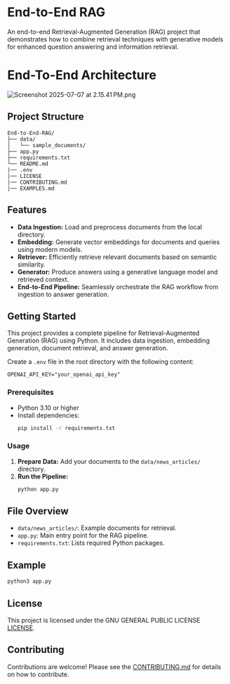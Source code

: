 # End-to-End RAG

An end-to-end Retrieval-Augmented Generation (RAG) project that demonstrates how to combine retrieval techniques with generative models for enhanced question answering and information retrieval.

# End-To-End Architecture
![Screenshot 2025-07-07 at 2.15.41 PM.png](Assets/Screenshot%202025-07-07%20at%202.15.41%E2%80%AFPM.png)

## Project Structure

```
End-to-End-RAG/
├── data/
│   └── sample_documents/
├── app.py
├── requirements.txt
└── README.md
|── .env
|── LICENSE
|── CONTRIBUTING.md
|── EXAMPLES.md
```

## Features

- **Data Ingestion:** Load and preprocess documents from the local directory.
- **Embedding:** Generate vector embeddings for documents and queries using modern models.
- **Retriever:** Efficiently retrieve relevant documents based on semantic similarity.
- **Generator:** Produce answers using a generative language model and retrieved context.
- **End-to-End Pipeline:** Seamlessly orchestrate the RAG workflow from ingestion to answer generation.

## Getting Started
This project provides a complete pipeline for Retrieval-Augmented Generation (RAG) using Python. It includes data ingestion, embedding generation, document retrieval, and answer generation.

Create a `.env` file in the root directory with the following content:

```plaintext
OPENAI_API_KEY="your_openai_api_key"
```

### Prerequisites

- Python 3.10 or higher
- Install dependencies:
    ```bash
    pip install -r requirements.txt
    ```

### Usage

1. **Prepare Data:** Add your documents to the `data/news_articles/` directory.
2. **Run the Pipeline:**
    ```bash
    python app.py
    ```

## File Overview

- `data/news_articles/`: Example documents for retrieval.
- `app.py`: Main entry point for the RAG pipeline.
- `requirements.txt`: Lists required Python packages.

## Example

```bash
python3 app.py
```

## License

This project is licensed under the GNU GENERAL PUBLIC LICENSE [LICENSE](LICENSE).

## Contributing
Contributions are welcome! Please see the [CONTRIBUTING.md](CONTRIBUTING.md) for details on how to contribute.
